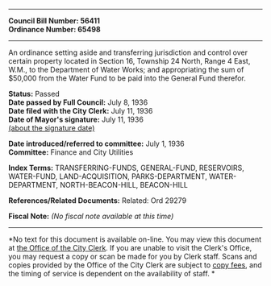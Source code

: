 * * * * *  
  
**Council Bill Number: [](#h0)[](#h2)56411**   
**Ordinance Number: 65498**  
  
* * * * *  
  
An ordinance setting aside and transferring jurisdiction and control over certain property located in Section 16, Township 24 North, Range 4 East, W.M., to the Department of Water Works; and appropriating the sum of $50,000 from the Water Fund to be paid into the General Fund therefor.  
  
**Status:** Passed   
**Date passed by Full Council:** July 8, 1936   
**Date filed with the City Clerk:** July 11, 1936   
**Date of Mayor's signature:** July 11, 1936   
[(about the signature date)](/~public/approvaldate.htm)   
  
  
**Date introduced/referred to committee:** July 1, 1936   
**Committee:** Finance and City Utilities   
  
**Index Terms:** TRANSFERRING-FUNDS, GENERAL-FUND, RESERVOIRS, WATER-FUND, LAND-ACQUISITION, PARKS-DEPARTMENT, WATER-DEPARTMENT, NORTH-BEACON-HILL, BEACON-HILL  
  
**References/Related Documents:** Related: Ord 29279  
  
**Fiscal Note:** *(No fiscal note available at this time)*  
  
* * * * *  
  
*No text for this document is available on-line. You may view this document at [the Office of the City Clerk](http://www.seattle.gov/leg/clerk/contactUs.htm). If you are unable to visit the Clerk's Office, you may request a copy or scan be made for you by Clerk staff. Scans and copies provided by the Office of the City Clerk are subject to [copy fees](http://clerk.seattle.gov/~public/clerkfees.htm), and the timing of service is dependent on the availability of staff. *  
  
  

